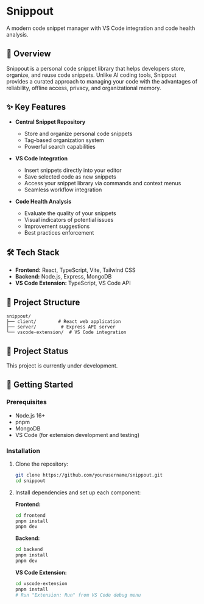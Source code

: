 # Snippout

A modern code snippet manager with VS Code integration and code health analysis.

## 🚀 Overview

Snippout is a personal code snippet library that helps developers store, organize, and reuse code snippets. Unlike AI coding tools, Snippout provides a curated approach to managing your code with the advantages of reliability, offline access, privacy, and organizational memory.

## ✨ Key Features

- **Central Snippet Repository**
  - Store and organize personal code snippets
  - Tag-based organization system
  - Powerful search capabilities

- **VS Code Integration**
  - Insert snippets directly into your editor
  - Save selected code as new snippets
  - Access your snippet library via commands and context menus
  - Seamless workflow integration

- **Code Health Analysis**
  - Evaluate the quality of your snippets
  - Visual indicators of potential issues
  - Improvement suggestions
  - Best practices enforcement

## 🛠️ Tech Stack

- **Frontend:** React, TypeScript, Vite, Tailwind CSS
- **Backend:** Node.js, Express, MongoDB
- **VS Code Extension:** TypeScript, VS Code API

## 📁 Project Structure

```
snippout/
├── client/        # React web application
├── server/         # Express API server
└── vscode-extension/  # VS Code integration
```

## 🚧 Project Status

This project is currently under development.

## 🏁 Getting Started

### Prerequisites

- Node.js 16+
- pnpm
- MongoDB
- VS Code (for extension development and testing)

### Installation

1. Clone the repository:
   ```bash
   git clone https://github.com/yourusername/snippout.git
   cd snippout
   ```

2. Install dependencies and set up each component:

   **Frontend:**
   ```bash
   cd frontend
   pnpm install
   pnpm dev
   ```

   **Backend:**
   ```bash
   cd backend
   pnpm install
   pnpm dev
   ```

   **VS Code Extension:**
   ```bash
   cd vscode-extension
   pnpm install
   # Run "Extension: Run" from VS Code debug menu
   ```
